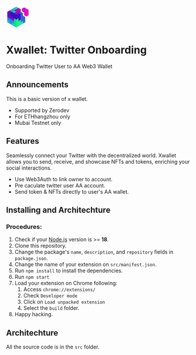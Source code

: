 <img src="src/assets/img/icon-128.png" width="64"/>

# Xwallet: Twitter Onboarding 

Onboarding Twitter User to AA Web3 Wallet

## Announcements

This is a basic version of x wallet.

- Supported by Zerodev  
- For ETHhangzhou only
- Mubai Testnet only

## Features

Seamlessly connect your Twitter with the decentralized world. Xwallet allows you to send, receive, and showcase NFTs and tokens, enriching your social interactions.

- Use Web3Auth to link owner to account.
- Pre caculate twitter user AA account.
- Send token & NFTs directly to user's AA wallet.

## Installing and Architechture

### Procedures:

1. Check if your [Node.js](https://nodejs.org/) version is >= **18**.
2. Clone this repository.
3. Change the package's `name`, `description`, and `repository` fields in `package.json`.
4. Change the name of your extension on `src/manifest.json`.
5. Run `npm install` to install the dependencies.
6. Run `npm start`
7. Load your extension on Chrome following:
   1. Access `chrome://extensions/`
   2. Check `Developer mode`
   3. Click on `Load unpacked extension`
   4. Select the `build` folder.
8. Happy hacking.

## Architechture

All the source code is in the `src` folder.


